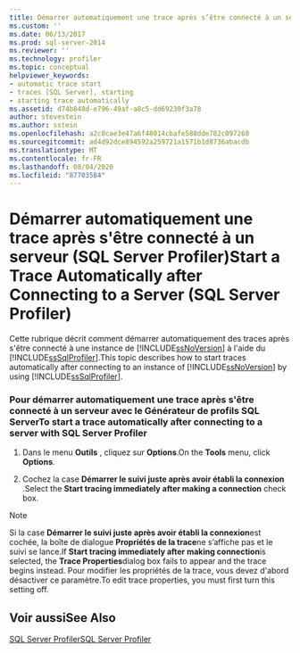 ```yaml
---
title: Démarrer automatiquement une trace après s’être connecté à un serveur (SQL Server Profiler) | Microsoft Docs
ms.custom: ''
ms.date: 06/13/2017
ms.prod: sql-server-2014
ms.reviewer: ''
ms.technology: profiler
ms.topic: conceptual
helpviewer_keywords:
- automatic trace start
- traces [SQL Server], starting
- starting trace automatically
ms.assetid: d74b848d-e796-49af-a8c5-dd69230f3a78
author: stevestein
ms.author: sstein
ms.openlocfilehash: a2c8cae3e47a6f48014cbafe588dde782c097260
ms.sourcegitcommit: ad4d92dce894592a259721a1571b1d8736abacdb
ms.translationtype: MT
ms.contentlocale: fr-FR
ms.lasthandoff: 08/04/2020
ms.locfileid: "87703584"
---
```

# <a name="start-a-trace-automatically-after-connecting-to-a-server-sql-server-profiler"></a><span data-ttu-id="b0cea-102">Démarrer automatiquement une trace après s'être connecté à un serveur (SQL Server Profiler)</span><span class="sxs-lookup"><span data-stu-id="b0cea-102">Start a Trace Automatically after Connecting to a Server (SQL Server Profiler)</span></span>
  <span data-ttu-id="b0cea-103">Cette rubrique décrit comment démarrer automatiquement des traces après s'être connecté à une instance de [!INCLUDE[ssNoVersion](../../includes/ssnoversion-md.md)] à l'aide du [!INCLUDE[ssSqlProfiler](../../includes/sssqlprofiler-md.md)].</span><span class="sxs-lookup"><span data-stu-id="b0cea-103">This topic describes how to start traces automatically after connecting to an instance of [!INCLUDE[ssNoVersion](../../includes/ssnoversion-md.md)] by using [!INCLUDE[ssSqlProfiler](../../includes/sssqlprofiler-md.md)].</span></span>  
  
### <a name="to-start-a-trace-automatically-after-connecting-to-a-server-with-sql-server-profiler"></a><span data-ttu-id="b0cea-104">Pour démarrer automatiquement une trace après s'être connecté à un serveur avec le Générateur de profils SQL Server</span><span class="sxs-lookup"><span data-stu-id="b0cea-104">To start a trace automatically after connecting to a server with SQL Server Profiler</span></span>  
  
1.  <span data-ttu-id="b0cea-105">Dans le menu **Outils** , cliquez sur **Options**.</span><span class="sxs-lookup"><span data-stu-id="b0cea-105">On the **Tools** menu, click **Options**.</span></span>  
  
2.  <span data-ttu-id="b0cea-106">Cochez la case **Démarrer le suivi juste après avoir établi la connexion** .</span><span class="sxs-lookup"><span data-stu-id="b0cea-106">Select the **Start tracing immediately after making a connection** check box.</span></span>  
  
> [!NOTE]  
>  <span data-ttu-id="b0cea-107">Si la case **Démarrer le suivi juste après avoir établi la connexion**est cochée, la boîte de dialogue **Propriétés de la trace**ne s’affiche pas et le suivi se lance.</span><span class="sxs-lookup"><span data-stu-id="b0cea-107">If **Start tracing immediately after making connection**is selected, the **Trace Properties**dialog box fails to appear and the trace begins instead.</span></span> <span data-ttu-id="b0cea-108">Pour modifier les propriétés de la trace, vous devez d'abord désactiver ce paramètre.</span><span class="sxs-lookup"><span data-stu-id="b0cea-108">To edit trace properties, you must first turn this setting off.</span></span>  
  
## <a name="see-also"></a><span data-ttu-id="b0cea-109">Voir aussi</span><span class="sxs-lookup"><span data-stu-id="b0cea-109">See Also</span></span>  
 [<span data-ttu-id="b0cea-110">SQL Server Profiler</span><span class="sxs-lookup"><span data-stu-id="b0cea-110">SQL Server Profiler</span></span>](sql-server-profiler.md)  
  
  

